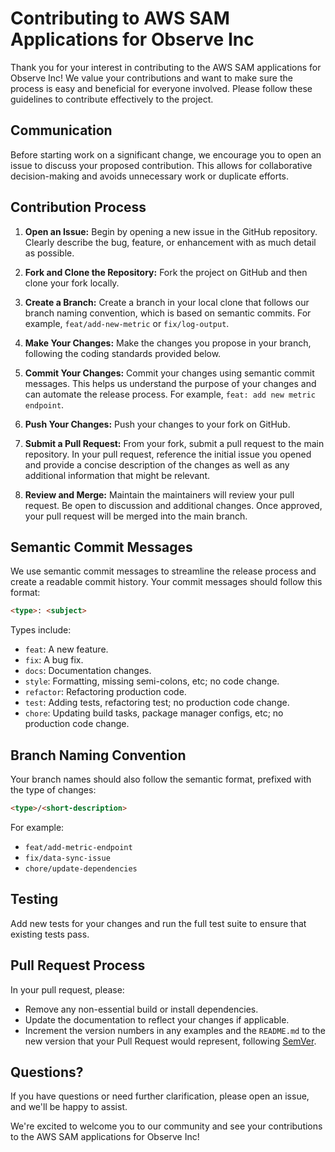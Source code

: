 # Contributing to AWS SAM Applications for Observe Inc

Thank you for your interest in contributing to the AWS SAM applications for Observe Inc! We value your contributions and want to make sure the process is easy and beneficial for everyone involved. Please follow these guidelines to contribute effectively to the project.

## Communication

Before starting work on a significant change, we encourage you to open an issue to discuss your proposed contribution. This allows for collaborative decision-making and avoids unnecessary work or duplicate efforts.

## Contribution Process

1. **Open an Issue:**
   Begin by opening a new issue in the GitHub repository. Clearly describe the bug, feature, or enhancement with as much detail as possible.

2. **Fork and Clone the Repository:**
   Fork the project on GitHub and then clone your fork locally.

3. **Create a Branch:**
   Create a branch in your local clone that follows our branch naming convention, which is based on semantic commits. For example, `feat/add-new-metric` or `fix/log-output`.

4. **Make Your Changes:**
   Make the changes you propose in your branch, following the coding standards provided below.

5. **Commit Your Changes:**
   Commit your changes using semantic commit messages. This helps us understand the purpose of your changes and can automate the release process. For example, `feat: add new metric endpoint`.

6. **Push Your Changes:**
   Push your changes to your fork on GitHub.

7. **Submit a Pull Request:**
   From your fork, submit a pull request to the main repository. In your pull request, reference the initial issue you opened and provide a concise description of the changes as well as any additional information that might be relevant.

8. **Review and Merge:**
   Maintain the maintainers will review your pull request. Be open to discussion and additional changes. Once approved, your pull request will be merged into the main branch.

## Semantic Commit Messages

We use semantic commit messages to streamline the release process and create a readable commit history. Your commit messages should follow this format:

```markdown
<type>: <subject>
```

Types include:

- `feat`: A new feature.
- `fix`: A bug fix.
- `docs`: Documentation changes.
- `style`: Formatting, missing semi-colons, etc; no code change.
- `refactor`: Refactoring production code.
- `test`: Adding tests, refactoring test; no production code change.
- `chore`: Updating build tasks, package manager configs, etc; no production code change.

## Branch Naming Convention

Your branch names should also follow the semantic format, prefixed with the type of changes:

```markdown
<type>/<short-description>
```

For example:

- `feat/add-metric-endpoint`
- `fix/data-sync-issue`
- `chore/update-dependencies`

## Testing

Add new tests for your changes and run the full test suite to ensure that existing tests pass.

## Pull Request Process

In your pull request, please:

- Remove any non-essential build or install dependencies.
- Update the documentation to reflect your changes if applicable.
- Increment the version numbers in any examples and the `README.md` to the new version that your Pull Request would represent, following [SemVer](http://semver.org/).

## Questions?

If you have questions or need further clarification, please open an issue, and we'll be happy to assist.

We're excited to welcome you to our community and see your contributions to the AWS SAM applications for Observe Inc!

